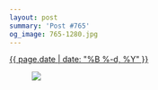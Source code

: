 ```yaml
---
layout: post
summary: 'Post #765'
og_image: 765-1280.jpg
---
```


<div class="post">
 <time>
  <a href="/765">
   {{ page.date | date: "%B %-d, %Y" }}
  </a>
 </time>
 <a href="/765">
  <figure data-taken="6/16/2018">
   <img sizes="(min-width: 700px) 50vw, calc(100vw - 2rem)" src="{{ site.assets_url }}/765-640.jpg" srcset="{{ site.assets_url }}/765-320.jpg 320w, {{ site.assets_url }}/765-640.jpg 640w, {{ site.assets_url }}/765-960.jpg 960w, {{ site.assets_url }}/765-1280.jpg 1280w"/>
  </figure>
 </a>
</div>
